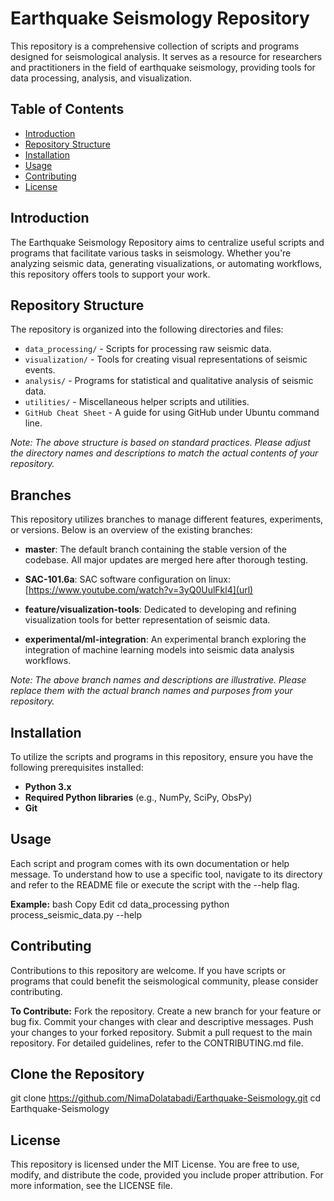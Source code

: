 # Earthquake Seismology Repository

This repository is a comprehensive collection of scripts and programs designed for seismological analysis. It serves as a resource for researchers and practitioners in the field of earthquake seismology, providing tools for data processing, analysis, and visualization.

## Table of Contents

- [Introduction](#introduction)
- [Repository Structure](#repository-structure)
- [Installation](#installation)
- [Usage](#usage)
- [Contributing](#contributing)
- [License](#license)

## Introduction

The Earthquake Seismology Repository aims to centralize useful scripts and programs that facilitate various tasks in seismology. Whether you're analyzing seismic data, generating visualizations, or automating workflows, this repository offers tools to support your work.

## Repository Structure

The repository is organized into the following directories and files:

- `data_processing/` - Scripts for processing raw seismic data.
- `visualization/` - Tools for creating visual representations of seismic events.
- `analysis/` - Programs for statistical and qualitative analysis of seismic data.
- `utilities/` - Miscellaneous helper scripts and utilities.
- `GitHub Cheat Sheet` - A guide for using GitHub under Ubuntu command line.

*Note: The above structure is based on standard practices. Please adjust the directory names and descriptions to match the actual contents of your repository.*

## Branches

This repository utilizes branches to manage different features, experiments, or versions. Below is an overview of the existing branches:

- **master**: The default branch containing the stable version of the codebase. All major updates are merged here after thorough testing.

- **SAC-101.6a**: SAC software configuration on linux: [https://www.youtube.com/watch?v=3yQ0UulFkl4](url)

- **feature/visualization-tools**: Dedicated to developing and refining visualization tools for better representation of seismic data.

- **experimental/ml-integration**: An experimental branch exploring the integration of machine learning models into seismic data analysis workflows.

*Note: The above branch names and descriptions are illustrative. Please replace them with the actual branch names and purposes from your repository.*

## Installation

To utilize the scripts and programs in this repository, ensure you have the following prerequisites installed:

- **Python 3.x**
- **Required Python libraries** (e.g., NumPy, SciPy, ObsPy)
- **Git**

## Usage
Each script and program comes with its own documentation or help message. To understand how to use a specific tool, navigate to its directory and refer to the README file or execute the script with the --help flag.

**Example:**
bash
Copy
Edit
cd data_processing
python process_seismic_data.py --help

## Contributing
Contributions to this repository are welcome. If you have scripts or programs that could benefit the seismological community, please consider contributing.

**To Contribute:**
Fork the repository.
Create a new branch for your feature or bug fix.
Commit your changes with clear and descriptive messages.
Push your changes to your forked repository.
Submit a pull request to the main repository.
For detailed guidelines, refer to the CONTRIBUTING.md file.

## Clone the Repository
git clone https://github.com/NimaDolatabadi/Earthquake-Seismology.git
cd Earthquake-Seismology

## License
This repository is licensed under the MIT License. You are free to use, modify, and distribute the code, provided you include proper attribution. For more information, see the LICENSE file.
